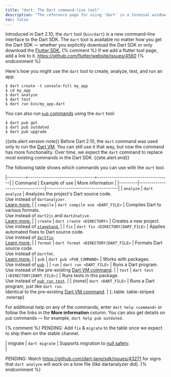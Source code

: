 ```yaml
---
title: "dart: The Dart command-line tool"
description: "The reference page for using 'dart' in a terminal window."
toc: false
---
```


Introduced in Dart 2.10, the `dart` tool (`bin/dart`)
is a new command-line interface to the Dart SDK.
The `dart` tool is available no matter how you get the Dart SDK —
whether you explicitly download the Dart SDK or only download
the [Flutter SDK.]({{site.flutter}})
{% comment %}
  If we add a flutter tool page, add a link to it.
  https://github.com/flutter/website/issues/4560
{% endcomment %}

Here's how you might use the `dart` tool
to create, analyze, test, and run an app:

```terminal
$ dart create -t console-full my_app
$ cd my_app
$ dart analyze
$ dart test
$ dart run bin/my_app.dart
```

You can also run [`pub` commands](/tools/pub/cmd) using the `dart` tool:

```terminal
$ dart pub get
$ dart pub outdated
$ dart pub upgrade
```

{{site.alert.version-note}}
  Before Dart 2.10, the `dart` command was used only to run the
  [Dart VM][dart-vm].
  You can still use it that way, but
  now the command has more functionality.
  Over time, we expect the `dart` command to replace
  most existing commands in the Dart SDK.
{{site.alert.end}}

The following table shows which commands you can use with the `dart` tool.

|---------+--------------------------------+-----------------------------------|
| Command | Example of use                 | More information                  |
|---------|--------------------------------|-----------------------------------|
| `analyze` | `dart analyze`     | Analyzes the project's Dart source code.<br>Use instead of `dartanalyzer`.<br>[Learn more.][analyze] |
| `compile` | `dart compile exe <DART_FILE>` | Compiles Dart to various formats.<br>Use instead of `dart2js` and `dart2native`.<br>[Learn more.][compile] | 
| `create`  | `dart create <DIRECTORY>`      | Creates a new project.<br>Use instead of [`stagehand`.][] | 
| `fix`  | `dart fix <DIRECTORY|DART_FILE>` | Applies automated fixes to Dart source code.<br>Use instead of [`dartfix`][].<br>[Learn more.][fix] | 
| `format`  | `dart format <DIRECTORY|DART_FILE>` | Formats Dart source code.<br>Use instead of `dartfmt`.<br>[Learn more.][format] | 
| `pub`     | `dart pub <PUB_COMMAND>`       | Works with packages.<br>Use instead of [`pub`][]. | 
| `run`     | `dart run <DART_FILE>`         | Runs a Dart program. <br>Use instead of the pre-existing [Dart VM command][dart-vm]. | 
| `test`    | `dart test [<DIRECTORY|DART_FILE>]` | Runs tests in this package.<br>Use instead of [`pub run test`][`pub`]. |
| _(none)_| `dart <DART_FILE>`             | Runs a Dart program, just like `dart run`. <br>Identical to the pre-existing [Dart VM command][dart-vm]. |
{:.table .table-striped .nowrap}

[analyze]: /tools/dart-analyze
[compile]: /tools/dart-compile
[fix]: /tools/dart-fix
[format]: /tools/dart-format

For additional help on any of the commands, enter `dart help <command>`
or follow the links in the **More information** column.
You can also get details on `pub` commands — for example,
`dart help pub outdated`.

[`dartaotruntime`]: /tools/dartaotruntime
[`dartdoc`]: https://github.com/dart-lang/dartdoc#dartdoc
[`dartfix`]: {{site.pub-pkg}}/dartfix
[dart-vm]: /tools/dart-vm
[null safety]: /null-safety
[`pub`]: /tools/pub/cmd
[`stagehand`.]: {{site.pub-pkg}}/stagehand

{% comment %}
PENDING: Add `fix` & `migrate` to the table once we expect to ship
them on the stable channel.

| migrate | `dart migrate`                 | Supports migration to [null safety][].<br> | 

PENDING: Watch https://github.com/dart-lang/sdk/issues/43271 for signs
that `dart analyze` will work on a lone file (like dartanalyzer did).
{% endcomment %}
